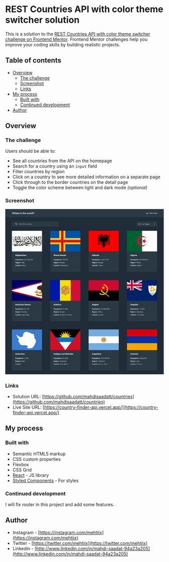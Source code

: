 # REST Countries API with color theme switcher solution

This is a solution to the [REST Countries API with color theme switcher challenge on Frontend Mentor](https://www.frontendmentor.io/challenges/rest-countries-api-with-color-theme-switcher-5cacc469fec04111f7b848ca). Frontend Mentor challenges help you improve your coding skills by building realistic projects.

## Table of contents

- [Overview](#overview)
  - [The challenge](#the-challenge)
  - [Screenshot](#screenshot)
  - [Links](#links)
- [My process](#my-process)
  - [Built with](#built-with)
  - [Continued development](#continued-development)
- [Author](#author)

## Overview

### The challenge

Users should be able to:

- See all countries from the API on the homepage
- Search for a country using an `input` field
- Filter countries by region
- Click on a country to see more detailed information on a separate page
- Click through to the border countries on the detail page
- Toggle the color scheme between light and dark mode _(optional)_

### Screenshot

![](./screenshots/screenshot.png)

### Links

- Solution URL: [https://github.com/mahdisaadatt/countries](https://github.com/mahdisaadatt/countries)
- Live Site URL: [https://country-finder-api.vercel.app/](https://country-finder-api.vercel.app/)

## My process

### Built with

- Semantic HTML5 markup
- CSS custom properties
- Flexbox
- CSS Grid
- [React](https://reactjs.org/) - JS library
- [Styled Components](https://styled-components.com/) - For styles

### Continued development

I will fix router in this project and add some features.

## Author

- Instagram - [https://instagram.com/mehtiix](https://instagram.com/mehtiix)
- Twitter - [https://twitter.com/mehtiix](https://twitter.com/mehtiix)
- Linkedin - [http://www.linkedin.com/in/mahdi-saadat-94a23a205](http://www.linkedin.com/in/mahdi-saadat-94a23a205)
